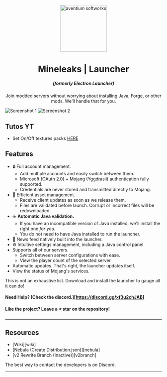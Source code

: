 <p align="center"><img src="https://media.discordapp.net/attachments/545664726416359441/1093564022290403328/icon.jpg?width=640&height=640" width="150px" height="150px" alt="aventium softworks"></p>

<h1 align="center">Mineleaks | Launcher</h1>

<em><h5 align="center">(formerly Electron Launcher)</h5></em>
<p align="center">Join modded servers without worrying about installing Java, Forge, or other mods. We'll handle that for you.</p>

![Screenshot 1](https://media.discordapp.net/attachments/545664726416359441/1094363129091194920/image.png?width=1181&height=662)
![Screenshot 2](https://media.discordapp.net/attachments/545664726416359441/1094363282317529158/image.png?width=1181&height=662)

## Tutos YT 
- Set On/Off textures packs <a href="https://youtu.be/l3JG0sM4Ov8" target="_blank">HERE</a>

## Features

* 🔒 Full account management.
  * Add multiple accounts and easily switch between them.
  * Microsoft (OAuth 2.0) + Mojang (Yggdrasil) authentication fully supported.
  * Credentials are never stored and transmitted directly to Mojang.
* 📂 Efficient asset management.
  * Receive client updates as soon as we release them.
  * Files are validated before launch. Corrupt or incorrect files will be redownloaded.
* ☕ **Automatic Java validation.**
  * If you have an incompatible version of Java installed, we'll install the right one *for you*.
  * You do not need to have Java installed to run the launcher.
* 📰 News feed natively built into the launcher.
* ⚙️ Intuitive settings management, including a Java control panel.
* Supports all of our servers.
  * Switch between server configurations with ease.
  * View the player count of the selected server.
* Automatic updates. That's right, the launcher updates itself.
*  View the status of Mojang's services.

This is not an exhaustive list. Download and install the launcher to gauge all it can do!

#### Need Help? [Check the discord.][https://discord.gg/xf3u2chJAB]

#### Like the project? Leave a ⭐ star on the repository!

---

## Resources

* [Wiki][wiki]
* [Nebula (Create Distribution.json)][nebula]
* [v2 Rewrite Branch (Inactive)][v2branch]

The best way to contact the developers is on Discord.

---
